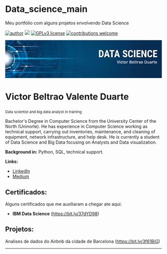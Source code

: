 # Data_science_main
Meu portfólio com alguns projetos envolvendo Data Science

[![author](https://img.shields.io/badge/author-carlosfab-red.svg)](https://www.linkedin.com/in/carlosfab) [![](https://img.shields.io/badge/python-3.7+-blue.svg)](https://www.python.org/downloads/release/python-365/) [![GPLv3 license](https://img.shields.io/badge/License-GPLv3-blue.svg)](http://perso.crans.org/besson/LICENSE.html) [![contributions welcome](https://img.shields.io/badge/contributions-welcome-brightgreen.svg?style=flat)](https://github.com/carlosfab/data_science/issues)

<p align="center">
  <img src="https://raw.githubusercontent.com/victorbeltrao12/Data_science_main/master/banner.png" >
</p>

# Victor Beltrao Valente Duarte
<sub>Data scientist and big data analyst in training</sub>

Bachelor's Degree in Computer Science from the University Center of the North (Uninorte). He has experience in Computer Science working as technical support, carrying out inventories, maintenance, and cleaning of equipment, network infrastructure, and help desk. He is currently a student of Data Science and Big Data focusing on Analysts and Data visualization. 

**Background in:** Python, SQL, technical support.

**Links:**
* [LinkedIn](https://www.linkedin.com/in/victorbeltrao/)
* [Medium](https://medium.com/@victorbeltraoduarte)

## Certificados:
Alguns certificados que me auxiliaram a chegar ate aqui:
* **IBM Data Science** (https://bit.ly/37dYD98)

## Projetos:
Analises de dados do Airbnb da cidade de Barcelona (https://bit.ly/3f61BiG)

---
